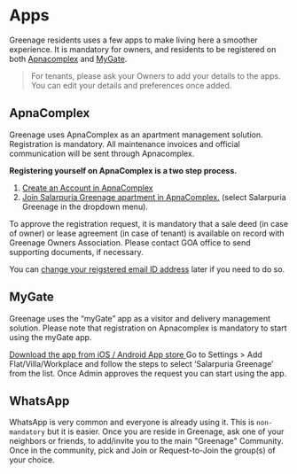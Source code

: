 # Apps

Greenage residents uses a few apps to make living here a smoother experience. It is mandatory for owners, and residents to be registered on both [Apnacomplex](https://www.apnacomplex.com) and [MyGate](https://mygate.com).

> For tenants, please ask your Owners to add your details to the apps. You can edit your details and preferences once added.

## ApnaComplex

Greenage uses ApnaComplex as an apartment management solution. Registration is mandatory. All maintenance invoices and official communication will be sent through Apnacomplex.

__Registering yourself on ApnaComplex is a two step process.__

1. <a href="http://help.apnacomplex.com/knowledge-base/how-do-i-create-an-account-in-apnacomplex-2/">Create an Account in ApnaComplex</a>
2. <a href="http://help.apnacomplex.com/knowledge-base/how-to-register-in-apnacomplex/"> Join Salarpuria Greenage apartment in ApnaComplex.</a> (select Salarpuria Greenage in the dropdown menu).

To approve the registration request, it is mandatory that a sale deed (in case of owner) or lease agreement (in case of tenant) is available on record with Greenage Owners Association. Please contact GOA office to send supporting documents, if necessary. 

You can <a href="http://help.apnacomplex.com/knowledge-base/how-can-a-member-change-hisher-email-id-if-this-is-changes-then-thus-that-mean-that-the-loginid-also-gets-changed/">change your reigstered email ID address</a> later if you need to do so. 

## MyGate

Greenage uses the “myGate” app as a visitor and delivery management solution. Please note that registration on Apnacomplex is mandatory to start using the myGate app.

<a href="https://mygate.com/faqs"> Download the app from iOS / Android App store </a> Go to Settings > Add Flat/Villa/Workplace and follow the steps to select ‘Salarpuria Greenage’ from the list. Once Admin approves the request you can start using the app.

## WhatsApp

WhatsApp is very common and everyone is already using it. This is `non-mandatory` but it is easier. Once you are reside in Greenage, ask one of your neighbors or friends, to add/invite you to the main "Greenage" Community. Once in the community, pick and Join or Request-to-Join the group(s) of your choice.